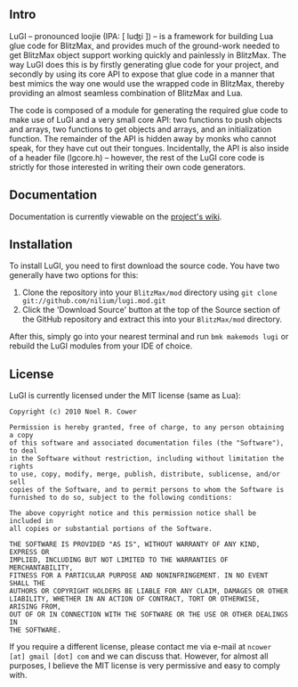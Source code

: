 Intro
-------------------------------------------------------------------------------

LuGI – pronounced loojie (IPA: [ luʤi ]) – is a framework for building Lua glue code for BlitzMax, and provides much of the ground-work needed to get BlitzMax object support working quickly and painlessly in BlitzMax. The way LuGI does this is by firstly generating glue code for your project, and secondly by using its core API to expose that glue code in a manner that best mimics the way one would use the wrapped code in BlitzMax, thereby providing an almost seamless combination of BlitzMax and Lua.

The code is composed of a module for generating the required glue code to make use of LuGI and a very small core API: two functions to push objects and arrays, two functions to get objects and arrays, and an initialization function. The remainder of the API is hidden away by monks who cannot speak, for they have cut out their tongues. Incidentally, the API is also inside of a header file (lgcore.h) – however, the rest of the LuGI core code is strictly for those interested in writing their own code generators.

Documentation
-------------------------------------------------------------------------------

Documentation is currently viewable on the [project's wiki](http://wiki.github.com/nilium/lugi.mod/).

Installation
-------------------------------------------------------------------------------

To install LuGI, you need to first download the source code.  You have two generally have two options for this:

1. Clone the repository into your `BlitzMax/mod` directory using `git clone git://github.com/nilium/lugi.mod.git`
2. Click the 'Download Source' button at the top of the Source section of the GitHub repository and extract this into your `BlitzMax/mod` directory.

After this, simply go into your nearest terminal and run `bmk makemods lugi` or rebuild the LuGI modules from your IDE of choice.

License
-------------------------------------------------------------------------------

LuGI is currently licensed under the MIT license (same as Lua):

    Copyright (c) 2010 Noel R. Cower

    Permission is hereby granted, free of charge, to any person obtaining a copy
    of this software and associated documentation files (the "Software"), to deal
    in the Software without restriction, including without limitation the rights
    to use, copy, modify, merge, publish, distribute, sublicense, and/or sell
    copies of the Software, and to permit persons to whom the Software is
    furnished to do so, subject to the following conditions:

    The above copyright notice and this permission notice shall be included in
    all copies or substantial portions of the Software.

    THE SOFTWARE IS PROVIDED "AS IS", WITHOUT WARRANTY OF ANY KIND, EXPRESS OR
    IMPLIED, INCLUDING BUT NOT LIMITED TO THE WARRANTIES OF MERCHANTABILITY,
    FITNESS FOR A PARTICULAR PURPOSE AND NONINFRINGEMENT. IN NO EVENT SHALL THE
    AUTHORS OR COPYRIGHT HOLDERS BE LIABLE FOR ANY CLAIM, DAMAGES OR OTHER
    LIABILITY, WHETHER IN AN ACTION OF CONTRACT, TORT OR OTHERWISE, ARISING FROM,
    OUT OF OR IN CONNECTION WITH THE SOFTWARE OR THE USE OR OTHER DEALINGS IN
    THE SOFTWARE.

If you require a different license, please contact me via e-mail at `ncower [at] gmail [dot] com` and we can discuss that.  However, for almost all purposes, I believe the MIT license is very permissive and easy to comply with.